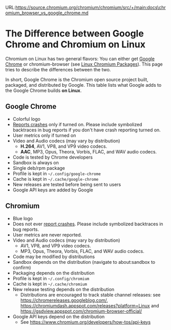 URL:https://source.chromium.org/chromium/chromium/src/+/main:docs\chromium_browser_vs_google_chrome.md
# The Difference between Google Chrome and Chromium on Linux

Chromium on Linux has two general flavors: You can either get
[Google Chrome](http://www.google.com/chrome?platform=linux) or chromium-browser
(see [Linux Chromium Packages](linux/chromium_packages.md)).
This page tries to describe the differences between the two.

In short, Google Chrome is the Chromium open source project built, packaged, and
distributed by Google. This table lists what Google adds to the Google Chrome
builds **on Linux**.

## Google Chrome

*   Colorful logo
*   [Reports crashes](linux/crash_dumping.md) only if turned on.
    Please include symbolized backtraces in bug reports if you don't have crash
    reporting turned on.
*   User metrics only if turned on
*   Video and Audio codecs (may vary by distribution)
    *   **H.264**, AV1, VP8, and VP9 video codecs.
    *   **AAC**, MP3, Opus, Theora, Vorbis, FLAC, and WAV audio codecs.
*   Code is tested by Chrome developers
*   Sandbox is always on
*   Single deb/rpm package
*   Profile is kept in `~/.config/google-chrome`
*   Cache is kept in `~/.cache/google-chrome`
*   New releases are tested before being sent to users
*   Google API keys are added by Google

## Chromium

*   Blue logo
*   Does not ever [report crashes](linux/crash_dumping.md). Please include
    symbolized backtraces in bug reports.
*   User metrics are never reported.
*   Video and Audio codecs (may vary by distribution)
    *   AV1, VP8, and VP9 video codecs.
    *   MP3, Opus, Theora, Vorbis, FLAC, and WAV audio codecs.
*   Code may be modified by distributions
*   Sandbox depends on the distribution (navigate to about:sandbox to confirm)
*   Packaging depends on the distribution
*   Profile is kept in `~/.config/chromium`
*   Cache is kept in `~/.cache/chromium`
*   New release testing depends on the distribution
    *   Distributions are encouraged to track stable channel releases: see
        https://chromereleases.googleblog.com/,
        https://chromiumdash.appspot.com/releases?platform=Linux
        and https://gsdview.appspot.com/chromium-browser-official/
*   Google API keys depend on the distribution
    *   See https://www.chromium.org/developers/how-tos/api-keys
